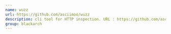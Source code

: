 ```yaml
---
name: wuzz
url: https://github.com/asciimoo/wuzz
description: cli tool for HTTP inspection. URL : https://github.com/asciimoo/wuzz Groups : blackarch blackarch-webapp blackarch-misc
group: blackarch
---
```

